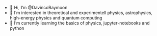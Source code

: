 - 👋 Hi, I’m @DavincoRaymoon
- 👀 I’m interested in theoretical and experimentell physics, astrophysics, high-energy physics and quantum computing
- 🌱 I’m currently learning the basics of physics, jupyter-notebooks and python
